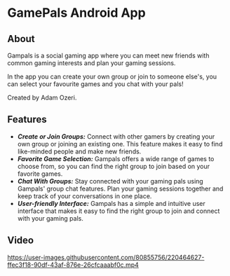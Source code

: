# GamePals Android App

## About

Gampals is a social gaming app where you can meet new friends with common gaming interests and plan your gaming sessions.

In the app you can create your own group or join to someone else's, you can select your favourite games and you chat with your pals!

Created by Adam Ozeri.

## Features

- ***Create or Join Groups:*** Connect with other gamers by creating your own group or joining an existing one. This feature makes it easy to find like-minded people and make new friends.
- ***Favorite Game Selection:*** Gampals offers a wide range of games to choose from, so you can find the right group to join based on your favorite games.
- ***Chat With Groups:*** Stay connected with your gaming pals using Gampals' group chat features. Plan your gaming sessions together and keep track of your conversations in one place.
- ***User-friendly Interface:*** Gampals has a simple and intuitive user interface that makes it easy to find the right group to join and connect with your gaming pals.

## Video

https://user-images.githubusercontent.com/80855756/220464627-ffec3f18-90df-43af-876e-26cfcaaabf0c.mp4

